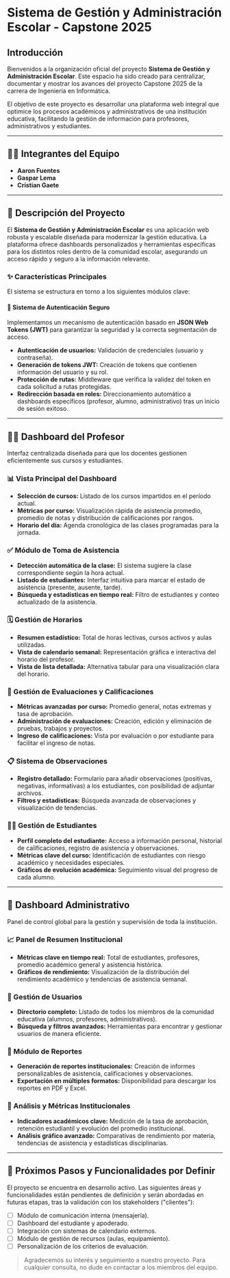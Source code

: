 # Sistema de Gestión y Administración Escolar - Capstone 2025

## Introducción

Bienvenidos a la organización oficial del proyecto **Sistema de Gestión y Administración Escolar**. Este espacio ha sido creado para centralizar, documentar y mostrar los avances del proyecto Capstone 2025 de la carrera de Ingeniería en Informática.

El objetivo de este proyecto es desarrollar una plataforma web integral que optimice los procesos académicos y administrativos de una institución educativa, facilitando la gestión de información para profesores, administrativos y estudiantes.

---

## 👨‍💻 Integrantes del Equipo

-   **Aaron Fuentes**
-   **Gaspar Lema**
-   **Cristian Gaete**

---

## 📝 Descripción del Proyecto

El **Sistema de Gestión y Administración Escolar** es una aplicación web robusta y escalable diseñada para modernizar la gestión educativa. La plataforma ofrece dashboards personalizados y herramientas específicas para los distintos roles dentro de la comunidad escolar, asegurando un acceso rápido y seguro a la información relevante.

### ✨ Características Principales

El sistema se estructura en torno a los siguientes módulos clave:

#### 🔐 Sistema de Autenticación Seguro

Implementamos un mecanismo de autenticación basado en **JSON Web Tokens (JWT)** para garantizar la seguridad y la correcta segmentación de acceso.
-   **Autenticación de usuarios:** Validación de credenciales (usuario y contraseña).
-   **Generación de tokens JWT:** Creación de tokens que contienen información del usuario y su rol.
-   **Protección de rutas:** Middleware que verifica la validez del token en cada solicitud a rutas protegidas.
-   **Redirección basada en roles:** Direccionamiento automático a dashboards específicos (profesor, alumno, administrativo) tras un inicio de sesión exitoso.

---

## 🧑‍🏫 Dashboard del Profesor

Interfaz centralizada diseñada para que los docentes gestionen eficientemente sus cursos y estudiantes.

### 📊 Vista Principal del Dashboard
-   **Selección de cursos:** Listado de los cursos impartidos en el período actual.
-   **Métricas por curso:** Visualización rápida de asistencia promedio, promedio de notas y distribución de calificaciones por rangos.
-   **Horario del día:** Agenda cronológica de las clases programadas para la jornada.

### ✅ Módulo de Toma de Asistencia
-   **Detección automática de la clase:** El sistema sugiere la clase correspondiente según la hora actual.
-   **Listado de estudiantes:** Interfaz intuitiva para marcar el estado de asistencia (presente, ausente, tarde).
-   **Búsqueda y estadísticas en tiempo real:** Filtro de estudiantes y conteo actualizado de la asistencia.

### 🗓️ Gestión de Horarios
-   **Resumen estadístico:** Total de horas lectivas, cursos activos y aulas utilizadas.
-   **Vista de calendario semanal:** Representación gráfica e interactiva del horario del profesor.
-   **Vista de lista detallada:** Alternativa tabular para una visualización clara del horario.

### 💯 Gestión de Evaluaciones y Calificaciones
-   **Métricas avanzadas por curso:** Promedio general, notas extremas y tasa de aprobación.
-   **Administración de evaluaciones:** Creación, edición y eliminación de pruebas, trabajos y proyectos.
-   **Ingreso de calificaciones:** Vista por evaluación o por estudiante para facilitar el ingreso de notas.

### 📋 Sistema de Observaciones
-   **Registro detallado:** Formulario para añadir observaciones (positivas, negativas, informativas) a los estudiantes, con posibilidad de adjuntar archivos.
-   **Filtros y estadísticas:** Búsqueda avanzada de observaciones y visualización de tendencias.

### 👨‍🎓 Gestión de Estudiantes
-   **Perfil completo del estudiante:** Acceso a información personal, historial de calificaciones, registro de asistencia y observaciones.
-   **Métricas clave del curso:** Identificación de estudiantes con riesgo académico y necesidades especiales.
-   **Gráficos de evolución académica:** Seguimiento visual del progreso de cada alumno.

---

## 🏢 Dashboard Administrativo

Panel de control global para la gestión y supervisión de toda la institución.

### 📈 Panel de Resumen Institucional
-   **Métricas clave en tiempo real:** Total de estudiantes, profesores, promedio académico general y asistencia histórica.
-   **Gráficos de rendimiento:** Visualización de la distribución del rendimiento académico y tendencias de asistencia semanal.

### 👥 Gestión de Usuarios
-   **Directorio completo:** Listado de todos los miembros de la comunidad educativa (alumnos, profesores, administrativos).
-   **Búsqueda y filtros avanzados:** Herramientas para encontrar y gestionar usuarios de manera eficiente.

### 📄 Módulo de Reportes
-   **Generación de reportes institucionales:** Creación de informes personalizables de asistencia, calificaciones y observaciones.
-   **Exportación en múltiples formatos:** Disponibilidad para descargar los reportes en PDF y Excel.

### 🔬 Análisis y Métricas Institucionales
-   **Indicadores académicos clave:** Medición de la tasa de aprobación, retención estudiantil y evolución del promedio institucional.
-   **Análisis gráfico avanzado:** Comparativas de rendimiento por materia, tendencias de asistencia y estadísticas disciplinarias.

---

## 🚀 Próximos Pasos y Funcionalidades por Definir

El proyecto se encuentra en desarrollo activo. Las siguientes áreas y funcionalidades están pendientes de definición y serán abordadas en futuras etapas, tras la validación con los stakeholders ("clientes"):

-   [ ] Módulo de comunicación interna (mensajería).
-   [ ] Dashboard del estudiante y apoderado.
-   [ ] Integración con sistemas de calendario externos.
-   [ ] Módulo de gestión de recursos (aulas, equipamiento).
-   [ ] Personalización de los criterios de evaluación.

> Agradecemos su interés y seguimiento a nuestro proyecto. Para cualquier consulta, no dude en contactar a los miembros del equipo.
